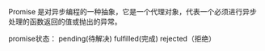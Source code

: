Promise 是对异步编程的一种抽象，它是一个代理对象，代表一个必须进行异步处理的函数返回的值或抛出的异常。

promise状态： pending(待解决)  fulfilled(完成)  rejected（拒绝）

